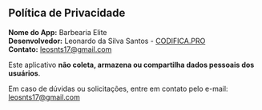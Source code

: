 ## Política de Privacidade

**Nome do App:** Barbearia Elite  
**Desenvolvedor:** Leonardo da Silva Santos - [CODIFICA.PRO](https://codifica.pro)  
**Contato:** [leosnts17@gmail.com](mailto:leosnts17@gmail.com)

Este aplicativo **não coleta, armazena ou compartilha dados pessoais dos usuários**.

Em caso de dúvidas ou solicitações, entre em contato pelo e-mail:  
[leosnts17@gmail.com](mailto:leosnts17@gmail.com)
